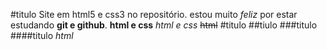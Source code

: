 #titulo
Site em html5 e css3 no repositório.
estou muito *feliz* por estar estudando **git e github**.
**html e css**
*html e css*
~~html~~
#titulo
##tiulo
###titulo
####titulo
_*html*_

